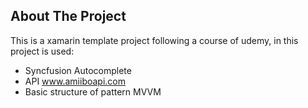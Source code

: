 <!-- ABOUT THE PROJECT -->
## About The Project

This is a xamarin template project following a course of udemy, in this project is used: 
- Syncfusion Autocomplete
- API www.amiiboapi.com
- Basic structure of pattern MVVM